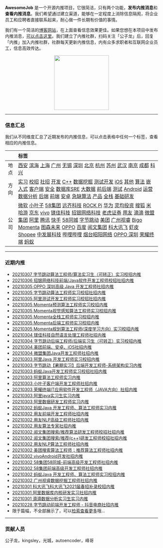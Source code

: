 
 

**AwesomeJob** 是一个开源内推项目，它很简洁，只有两个功能，**发布内推消息**和**查看内推消息**。我们希望通过建立渠道，能够在一定程度上消除信息隔阂，将企业员工和应聘者直接联系起来，耐心做一件长期有价值的事情。

我们有一个简洁的[博客网站](https://awesomejob.gitee.io/)，在上面查看信息效果更佳。如果您想在本项目中发布内推消息，[可以点击这里](https://wj.qq.com/s2/8043669/40c0)。我们建立了内推社群，扫码关注「公子龙」后，回复「内推」加入内推社群，社群每天更新内推信息，内有众多求职者和互联网企业员工，信息高效传达。

<div align=center><img src="https://img-blog.csdnimg.cn/20210306220847278.jpg?x-oss-process=type_ZmFuZ3poZW5naGVpdGk,shadow_10,text_aHR0cHM6Ly9ibG9nLmNzZG4ubmV0L0RvSmludGlhbg==,size_16,color_FFFFFF,t_70#pic_center" width="180"/></div>


--- 
### 信息汇总

我们从不同维度汇总了近期发布的内推信息，可以点击表格中任何一个标签，查看相应的内推信息。

||标签|
|:---:|:---|
|地点|[西安](https://awesomejob.gitee.io/tags/西安)  [滨海](https://awesomejob.gitee.io/tags/滨海)  [上海](https://awesomejob.gitee.io/tags/上海)  [广州](https://awesomejob.gitee.io/tags/广州)  [无锡](https://awesomejob.gitee.io/tags/无锡)  [深圳](https://awesomejob.gitee.io/tags/深圳)  [北京](https://awesomejob.gitee.io/tags/北京)  [杭州](https://awesomejob.gitee.io/tags/杭州)  [苏州](https://awesomejob.gitee.io/tags/苏州)  [武汉](https://awesomejob.gitee.io/tags/武汉)  [南京](https://awesomejob.gitee.io/tags/南京)  [成都](https://awesomejob.gitee.io/tags/成都)  [科兴](https://awesomejob.gitee.io/tags/科兴)|
|方向|[实习](https://awesomejob.gitee.io/series/实习)  [校招](https://awesomejob.gitee.io/series/校招)  [社招](https://awesomejob.gitee.io/series/社招)	[开发](https://awesomejob.gitee.io/categories/开发)  [C++](https://awesomejob.gitee.io/categories/c++)  [数据挖掘](https://awesomejob.gitee.io/categories/数据挖掘)  [测试开发](https://awesomejob.gitee.io/categories/测试开发)  [iOS](https://awesomejob.gitee.io/categories/ios)  [其他](https://awesomejob.gitee.io/categories/其他)  [算法](https://awesomejob.gitee.io/categories/算法)  [嵌入式](https://awesomejob.gitee.io/categories/嵌入式)  [客户端](https://awesomejob.gitee.io/categories/客户端)  [安全](https://awesomejob.gitee.io/categories/安全)  [数据库SRE](https://awesomejob.gitee.io/categories/数据库sre)  [大数据](https://awesomejob.gitee.io/categories/大数据)  [前后端](https://awesomejob.gitee.io/categories/前后端)  [测试](https://awesomejob.gitee.io/categories/测试)  [Android](https://awesomejob.gitee.io/categories/android)  [运营](https://awesomejob.gitee.io/categories/运营)  [数据分析](https://awesomejob.gitee.io/categories/数据分析)  [后端](https://awesomejob.gitee.io/categories/后端)  [前端](https://awesomejob.gitee.io/categories/前端)  [安卓](https://awesomejob.gitee.io/categories/安卓)  [急缺算法](https://awesomejob.gitee.io/categories/急缺算法)  [产品](https://awesomejob.gitee.io/categories/产品)  [全栈](https://awesomejob.gitee.io/categories/全栈)  [基础研发](https://awesomejob.gitee.io/categories/基础研发)|
|公司|[微软](https://awesomejob.gitee.io/tags/微软)  [小叶子](https://awesomejob.gitee.io/tags/小叶子)  [58集团](https://awesomejob.gitee.io/tags/58集团)  [远齐科技](https://awesomejob.gitee.io/tags/远齐科技)  [ROCK Pi](https://awesomejob.gitee.io/tags/rock-pi)  [华为](https://awesomejob.gitee.io/tags/华为)  [灵均投资](https://awesomejob.gitee.io/tags/灵均投资)  [搜狐](https://awesomejob.gitee.io/tags/搜狐)  [米哈游](https://awesomejob.gitee.io/tags/米哈游)  [京东](https://awesomejob.gitee.io/tags/京东)  [vivo](https://awesomejob.gitee.io/tags/vivo)  [镁佳科技](https://awesomejob.gitee.io/tags/镁佳科技)  [招银网络科技](https://awesomejob.gitee.io/tags/招银网络科技)  [老虎证券](https://awesomejob.gitee.io/tags/老虎证券)  [用友](https://awesomejob.gitee.io/tags/用友)  [滴滴](https://awesomejob.gitee.io/tags/滴滴)  [微盟集团](https://awesomejob.gitee.io/tags/微盟集团)  [阿里](https://awesomejob.gitee.io/tags/阿里)  [腾讯](https://awesomejob.gitee.io/tags/腾讯)  [快手](https://awesomejob.gitee.io/tags/快手)  [58同城](https://awesomejob.gitee.io/tags/58同城)  [字节跳动](https://awesomejob.gitee.io/tags/字节跳动)  [美团](https://awesomejob.gitee.io/tags/美团)  [广州视睿](https://awesomejob.gitee.io/tags/广州视睿)  [Bigo](https://awesomejob.gitee.io/tags/bigo)  [Momenta](https://awesomejob.gitee.io/tags/momenta)  [图森未来](https://awesomejob.gitee.io/tags/图森未来)  [OPPO](https://awesomejob.gitee.io/tags/oppo)  [百度](https://awesomejob.gitee.io/tags/百度)  [阅文集团](https://awesomejob.gitee.io/tags/阅文集团)  [科大讯飞](https://awesomejob.gitee.io/tags/科大讯飞)  [虾皮Shopee](https://awesomejob.gitee.io/tags/虾皮shopee)  [中发展科技](https://awesomejob.gitee.io/tags/中发展科技)  [哔哩哔哩](https://awesomejob.gitee.io/tags/哔哩哔哩)  [烟台昭阳网络](https://awesomejob.gitee.io/tags/烟台昭阳网络)  [OPPO 深圳](https://awesomejob.gitee.io/tags/oppo-深圳)  [荣耀终端](https://awesomejob.gitee.io/tags/荣耀终端)  [蚂蚁](https://awesomejob.gitee.io/tags/蚂蚁)|
--- 

### 近期内推 
- [20210307  字节跳动算法工程师/算法实习生（可转正）实习校招内推](https://awesomejob.gitee.io/posts/jobs/job_97)
- [20210306  招银网络科技前端/Java软件开发工程师校招社招内推](https://awesomejob.gitee.io/posts/jobs/job_96)
- [20210305  OPPO 深圳高级 Java 开发工程师社招内推](https://awesomejob.gitee.io/posts/jobs/job_95)
- [20210305  字节跳动算法工程师实习校招社招内推](https://awesomejob.gitee.io/posts/jobs/job_94)
- [20210305  阿里测试开发工程师实习校招社招内推](https://awesomejob.gitee.io/posts/jobs/job_93)
- [20210305  Momenta预测算法工程师实习校招内推](https://awesomejob.gitee.io/posts/jobs/job_92)
- [20210305  Momenta视觉感知算法工程师实习校招内推](https://awesomejob.gitee.io/posts/jobs/job_91)
- [20210305  Momenta全栈工程师实习校招内推](https://awesomejob.gitee.io/posts/jobs/job_90)
- [20210305  Momenta后端工程师实习校招内推](https://awesomejob.gitee.io/posts/jobs/job_89)
- [20210305  Momenta规划算法工程师(深度学习方向）实习校招内推](https://awesomejob.gitee.io/posts/jobs/job_88)
- [20210304  镁佳科技自然语言处理工程师社招内推](https://awesomejob.gitee.io/posts/jobs/job_87)
- [20210304  字节跳动后端工程师/后端实习生（可转正）实习校招内推](https://awesomejob.gitee.io/posts/jobs/job_86)
- [20210304  美团前端、安卓、iOS社招内推](https://awesomejob.gitee.io/posts/jobs/job_85)
- [20210304  微盟集团Java开发工程师社招内推](https://awesomejob.gitee.io/posts/jobs/job_84)
- [20210303  阿里Java 开发工程师实习校招内推](https://awesomejob.gitee.io/posts/jobs/job_83)
- [20210303  字节跳动【暑期实习】后端开发工程师-系统架构实习内推](https://awesomejob.gitee.io/posts/jobs/job_82)
- [20210303  蚂蚁Java开发工程师实习校招社招内推](https://awesomejob.gitee.io/posts/jobs/job_81)
- [20210303  阿里算法工程师实习内推](https://awesomejob.gitee.io/posts/jobs/job_80)
- [20210303  小叶子客户端开发工程师社招内推](https://awesomejob.gitee.io/posts/jobs/job_79)
- [20210303  荣耀终端IT应用软件开发工程师（JAVA方向）社招内推](https://awesomejob.gitee.io/posts/jobs/job_78)
- [20210303  阿里java实习生实习内推](https://awesomejob.gitee.io/posts/jobs/job_77)
- [20210303  阿里数据研发工程师实习内推](https://awesomejob.gitee.io/posts/jobs/job_76)
- [20210302  蚂蚁Java 开发工程师、算法工程师实习内推](https://awesomejob.gitee.io/posts/jobs/job_75)
- [20210302  用友前端开发工程师社招内推](https://awesomejob.gitee.io/posts/jobs/job_74)
- [20210302  用友NLP高级工程师社招内推](https://awesomejob.gitee.io/posts/jobs/job_73)
- [20210302  用友算法专家社招内推](https://awesomejob.gitee.io/posts/jobs/job_72)
- [20210302  阅文集团搜索/推荐算法研发工程师校招社招内推](https://awesomejob.gitee.io/posts/jobs/job_71)
- [20210302  阅文集团搜索/推荐(c++)研发工程师校招社招内推](https://awesomejob.gitee.io/posts/jobs/job_70)
- [20210302  用友NLP算法工程师社招内推](https://awesomejob.gitee.io/posts/jobs/job_69)
- [20210302  美团搜索算法工程师；推荐算法工程师社招内推](https://awesomejob.gitee.io/posts/jobs/job_68)
- [20210302  vivoAndroid开发社招内推](https://awesomejob.gitee.io/posts/jobs/job_67)
- [20210302  58集团58同城-前端高级开发工程师社招内推](https://awesomejob.gitee.io/posts/jobs/job_66)
- [20210302  58集团前端高级开发工程师社招内推](https://awesomejob.gitee.io/posts/jobs/job_65)
- [20210302  蚂蚁Java 开发工程师、算法工程师实习校招内推](https://awesomejob.gitee.io/posts/jobs/job_64)
- [20210302  广州视睿数据挖掘工程师社招内推](https://awesomejob.gitee.io/posts/jobs/job_63)
- [20210301  科大讯飞科大讯飞2021届春招补录校招内推](https://awesomejob.gitee.io/posts/jobs/job_62)
- [20210301  阿里数据库内核研发实习社招内推](https://awesomejob.gitee.io/posts/jobs/job_61)
- [20210301  滴滴数据分析实习生实习内推](https://awesomejob.gitee.io/posts/jobs/job_60)
- [20210228  字节跳动前端开发工程师 - 抖音电商社招内推](https://awesomejob.gitee.io/posts/jobs/job_59)
- 限于篇幅，不全部展示了，可以[检索查看更多](https://awesomejob.gitee.io/)哦...
--- 
### 贡献人员
公子龙，kingsley，光城，autoencoder，峰哥